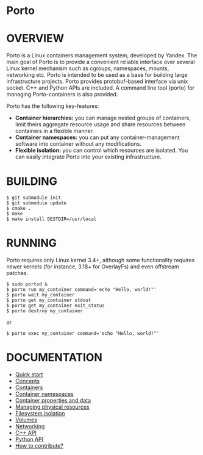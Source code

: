 Porto
=====

# OVERVIEW #

Porto is a Linux containers management system, developed by Yandex.
The main goal of Porto is to provide a convenient reliable interface over several
Linux kernel mechanism such as cgroups, namespaces, mounts, networking etc.
Porto is intended to be used as a base for building large infrastructure projects.
Porto provides protobuf-based interface via unix socket. C++ and Python APIs are included.
A command line tool (porto) for managing Porto-containers is also provided.

Porto has the following key-features:
* **Container hierarchies:** you can manage nested groups of containers, limit theirs
aggregate resource usage and share resources between containers in a flexible manner.
* **Container namespaces:** you can put any container-management software into container
without any modifications.
* **Flexible isolation:** you can control which resources are isolated. You can easily integrate
Porto into your existing infrastructure.

# BUILDING #

```
$ git submodule init
$ git submodule update
$ cmake .
$ make
$ make install DESTDIR=/usr/local
```

# RUNNING #

Porto requires only Linux kernel 3.4+, although some functionality requires
newer kernels (for instance, 3.18+ for OverlayFs) and even offstream patches.

```
$ sudo portod &
$ porto run my_container command='echo "Hello, world!"'
$ porto wait my_container
$ porto get my_container stdout
$ porto get my_container exit_status
$ porto destroy my_container
```
or
```
$ porto exec my_container command='echo "Hello, world!"'
```

# DOCUMENTATION #
* [Quick start](docs/quick.md)
* [Concepts](docs/concepts.md)
* [Containers](docs/containers.md)
* [Container namespaces](docs/namespaces.md)
* [Container properties and data](docs/properties.md)
* [Managing physical resources](docs/limits.md)
* [Filesystem isolation](docs/mounts.md)
* [Volumes](docs/volumes.md)
* [Networking](docs/networking.md)
* [C++ API](api/cpp/libporto.hpp)
* [Python API](api/python/porto/api.py)
* [How to contribute?](docs/devel.md)
